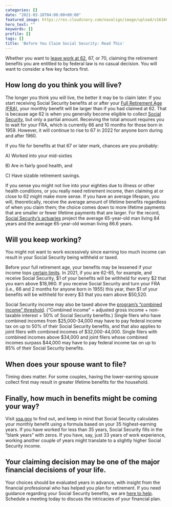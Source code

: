 ```yaml
---
categories: []
date: "2021-03-18T04:00:00+00:00"
featured_image: https://res.cloudinary.com/navalign/image/upload/v1616073222/huy-phan-QCF2ykBsC2I-unsplash_eg1fsd.jpg
hero_text: ""
keywords: []
profile: []
tags: []
title: 'Before You Claim Social Security: Read This'
---
```

Whether you want to [leave work at 62](https://navalign.com/updates/should-i-stay-or-should-i-go-early-retirement-offer/), 67, or 70, claiming the retirement benefits you are entitled to by federal law is no casual decision. You will want to consider a few key factors first.

## How long do you think you will live?

The longer you think you will live, the better it may be to claim later. If you start receiving Social Security benefits at or after your [Full Retirement Age (FRA),](https://fas.org/sgp/crs/misc/R44670.pdf) your monthly benefit will be larger than if you had claimed at 62. That is because age 62 is when you generally become eligible to collect [Social Security](https://navalign.com/updates/top-5-social-security-myths-debunked/), but only a partial amount. Receiving the total amount requires you to wait for your FRA, which is currently 66 and 10 months for those born in 1959. However, it will continue to rise to 67 in 2022 for anyone born during and after 1960. 

If you file for benefits at that 67 or later mark, chances are you probably:

A) Worked into your mid-sixties

B) Are in fairly good health, and

C) Have sizable retirement savings.

If you sense you might not live into your eighties due to illness or other health conditions, or you really need retirement income, then claiming at or close to 62 might make more sense. If you have an average lifespan, you will, theoretically, receive the average amount of lifetime benefits regardless of when you claim them; the choice comes down to more lifetime payments that are smaller or fewer lifetime payments that are larger. For the record, [Social Security’s actuaries](https://www.ssa.gov/OACT/population/longevity.html) project the average 65-year-old man living 84 years and the average 65-year-old woman living 86.6 years.

## Will you keep working?

You might not want to work excessively since earning too much income can result in your Social Security being withheld or taxed.

Before your full retirement age, your benefits may be lessened if your income tops [certain limits](https://www.ssa.gov/pubs/EN-05-10003.pdf). In 2021, if you are 62-65, for example, and receive Social Security, $1 of your benefits will be withheld for every $2 that you earn above $18,960. If you receive Social Security and turn your FRA (i.e., 66 and 2 months for anyone born in 1955) this year, then $1 of your benefits will be withheld for every $3 that you earn above $50,520.

Social Security income may also be taxed above the [program’s “combined income” threshold](https://www.ssa.gov/benefits/retirement/planner/taxes.html). (“Combined income” = adjusted gross income + non-taxable interest + 50% of Social Security benefits.) Single filers who have combined incomes from $25,000-34,000 may have to pay federal income tax on up to 50% of their Social Security benefits, and that also applies to joint filers with combined incomes of $32,000-44,000. Single filers with combined incomes above $34,000 and joint filers whose combined incomes surpass $44,000 may have to pay federal income tax on up to 85% of their Social Security benefits.

## When does your spouse want to file?

Timing does matter. For some couples, having the lower-earning spouse collect first may result in greater lifetime benefits for the household.

## Finally, how much in benefits might be coming your way?

Visit [ssa.gov](https://www.ssa.gov/) to find out, and keep in mind that Social Security calculates your monthly benefit using a formula based on your 35 highest-earning years. If you have worked for less than 35 years, Social Security fills in the “blank years” with zeros. If you have, say, just 33 years of work experience, working another couple of years might translate to a slightly higher Social Security income.

## Your claiming decision may be one of the major financial decisions of your life.

Your choices should be evaluated years in advance, with insight from the financial professional who has helped you plan for retirement. If you need guidance regarding your Social Security benefits, we are [here to help](https://navalign.com/what-we-do/fiduciary-financial-planning/). Schedule a meeting today to discuss the intricacies of your financial plan. 